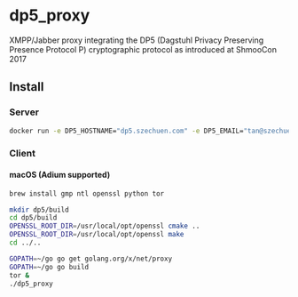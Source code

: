 dp5_proxy
=========
XMPP/Jabber proxy integrating the DP5 (Dagstuhl Privacy Preserving Presence Protocol P) cryptographic protocol as introduced at ShmooCon 2017

Install
-------
### Server
```bash
docker run -e DP5_HOSTNAME="dp5.szechuen.com" -e DP5_EMAIL="tan@szechuen.com" -e DP5_STAGING="false" -e DP5_REGSVR="dp5.szechuen.com:8443" -e DP5_ISREG="false" -e DP5_ISLOOKUP="true" -p 443:443 -p 8443:8443 szechuen/dp5_proxy:server
```

### Client
#### macOS (Adium supported)
```bash
brew install gmp ntl openssl python tor

mkdir dp5/build
cd dp5/build
OPENSSL_ROOT_DIR=/usr/local/opt/openssl cmake ..
OPENSSL_ROOT_DIR=/usr/local/opt/openssl make
cd ../..

GOPATH=~/go go get golang.org/x/net/proxy
GOPATH=~/go go build
tor &
./dp5_proxy
```
